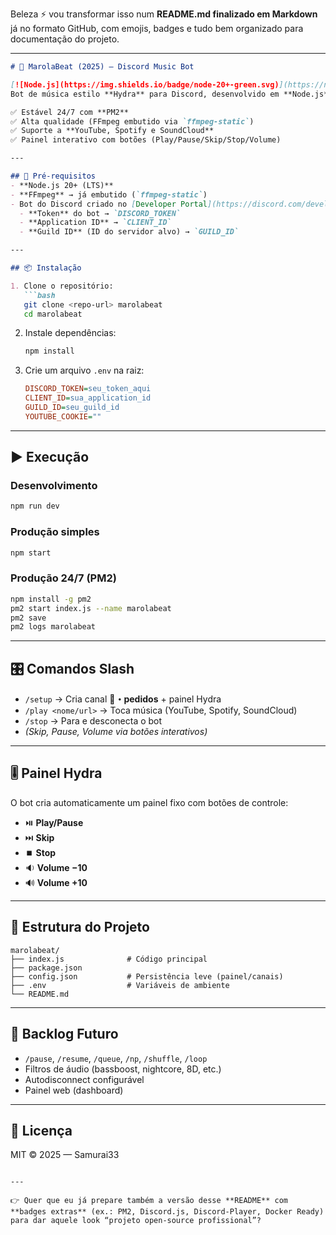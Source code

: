Beleza ⚡ vou transformar isso num **README.md finalizado em Markdown** já no formato GitHub, com emojis, badges e tudo bem organizado para documentação do projeto.

---

````markdown
# 🎵 MarolaBeat (2025) — Discord Music Bot

[![Node.js](https://img.shields.io/badge/node-20+-green.svg)](https://nodejs.org)  
Bot de música estilo **Hydra** para Discord, desenvolvido em **Node.js**, usando `discord.js v14` + `discord-player v7` + `youtubei`.  

✅ Estável 24/7 com **PM2**  
✅ Alta qualidade (FFmpeg embutido via `ffmpeg-static`)  
✅ Suporte a **YouTube, Spotify e SoundCloud**  
✅ Painel interativo com botões (Play/Pause/Skip/Stop/Volume)  

---

## 🚀 Pré-requisitos
- **Node.js 20+ (LTS)**  
- **FFmpeg** → já embutido (`ffmpeg-static`)  
- Bot do Discord criado no [Developer Portal](https://discord.com/developers/applications)  
  - **Token** do bot → `DISCORD_TOKEN`  
  - **Application ID** → `CLIENT_ID`  
  - **Guild ID** (ID do servidor alvo) → `GUILD_ID`  

---

## 📦 Instalação

1. Clone o repositório:
   ```bash
   git clone <repo-url> marolabeat
   cd marolabeat
````

2. Instale dependências:

   ```bash
   npm install
   ```

3. Crie um arquivo `.env` na raiz:

   ```ini
   DISCORD_TOKEN=seu_token_aqui
   CLIENT_ID=sua_application_id
   GUILD_ID=seu_guild_id
   YOUTUBE_COOKIE=""
   ```

---

## ▶️ Execução

### Desenvolvimento

```bash
npm run dev
```

### Produção simples

```bash
npm start
```

### Produção 24/7 (PM2)

```bash
npm install -g pm2
pm2 start index.js --name marolabeat
pm2 save
pm2 logs marolabeat
```

---

## 🎛️ Comandos Slash

* `/setup` → Cria canal **🎵・pedidos** + painel Hydra
* `/play <nome/url>` → Toca música (YouTube, Spotify, SoundCloud)
* `/stop` → Para e desconecta o bot
* *(Skip, Pause, Volume via botões interativos)*

---

## 🎚️ Painel Hydra

O bot cria automaticamente um painel fixo com botões de controle:

* ⏯️ **Play/Pause**
* ⏭️ **Skip**
* ⏹️ **Stop**
* 🔉 **Volume −10**
* 🔊 **Volume +10**

---

## 📂 Estrutura do Projeto

```
marolabeat/
├── index.js              # Código principal
├── package.json
├── config.json           # Persistência leve (painel/canais)
├── .env                  # Variáveis de ambiente
└── README.md
```

---

## 🔮 Backlog Futuro

* `/pause`, `/resume`, `/queue`, `/np`, `/shuffle`, `/loop`
* Filtros de áudio (bassboost, nightcore, 8D, etc.)
* Autodisconnect configurável
* Painel web (dashboard)

---

## 📜 Licença

MIT © 2025 — Samurai33

```

---

👉 Quer que eu já prepare também a versão desse **README** com **badges extras** (ex.: PM2, Discord.js, Discord-Player, Docker Ready) para dar aquele look “projeto open-source profissional”?
```
